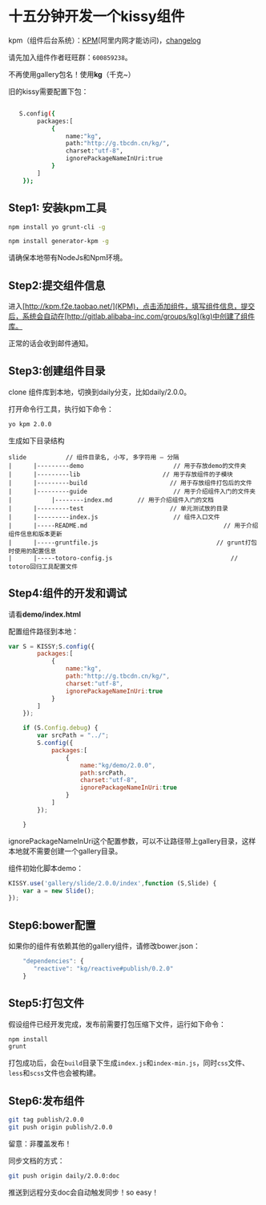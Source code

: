 # 十五分钟开发一个kissy组件

kpm（组件后台系统）：[KPM](http://kpm.f2e.taobao.net/)(阿里内网才能访问)，[changelog](https://github.com/kissygalleryteam/kpm/issues/238)

请先加入组件作者旺旺群：`600859238`。

不再使用gallery包名！使用**kg**（千克~）

旧的kissy需要配置下包：

````sh

   S.config({
        packages:[
            {
                name:"kg",
                path:"http://g.tbcdn.cn/kg/",
                charset:"utf-8",
                ignorePackageNameInUri:true
            }
        ]
    });

````

## Step1: 安装kpm工具

````sh
npm install yo grunt-cli -g
````

````sh
npm install generator-kpm -g
````

请确保本地带有NodeJs和Npm环境。

## Step2:提交组件信息

进入[http://kpm.f2e.taobao.net/](KPM)，点击添加组件，填写组件信息，提交后，系统会自动在[http://gitlab.alibaba-inc.com/groups/kg](kg)中创建了组件库。

正常的话会收到邮件通知。

## Step3:创建组件目录

clone 组件库到本地，切换到daily分支，比如daily/2.0.0。

打开命令行工具，执行如下命令：

````sh
yo kpm 2.0.0
````

生成如下目录结构

```
slide           // 组件目录名, 小写, 多字符用 – 分隔
|      |---------demo                         // 用于存放demo的文件夹
|      |---------lib                       // 用于存放组件的子模块
|      |---------build                       // 用于存放组件打包后的文件
|      |---------guide                        // 用于介绍组件入门的文件夹
|           |--------index.md       // 用于介绍组件入门的文档
|      |---------test                        // 单元测试放的目录
|      |---------index.js                     // 组件入口文件
|      |-----README.md                                  	// 用于介绍组件信息和版本更新
|      |-----gruntfile.js                                 // grunt打包时使用的配置信息
|      |-----totoro-config.js                                 // totoro回归工具配置文件
```

## Step4:组件的开发和调试

请看**demo/index.html**

配置组件路径到本地：

```javascript
var S = KISSY;S.config({
        packages:[
            {
                name:"kg",
                path:"http://g.tbcdn.cn/kg/",
                charset:"utf-8",
                ignorePackageNameInUri:true
            }
        ]
    });

    if (S.Config.debug) {
        var srcPath = "../";
        S.config({
            packages:[
                {
                    name:"kg/demo/2.0.0",
                    path:srcPath,
                    charset:"utf-8",
                    ignorePackageNameInUri:true
                }
            ]
        });

    }
```

ignorePackageNameInUri这个配置参数，可以不让路径带上gallery目录，这样本地就不需要创建一个gallery目录。


组件初始化脚本demo：

```javascript
KISSY.use('gallery/slide/2.0.0/index',function (S,Slide) {
	var a = new Slide();
});
```

## Step6:bower配置

如果你的组件有依赖其他的gallery组件，请修改bower.json：

```javascript
    "dependencies": {
       "reactive": "kg/reactive#publish/0.2.0"
    }
```


## Step5:打包文件

假设组件已经开发完成，发布前需要打包压缩下文件，运行如下命令：

````sh
npm install
grunt
````

打包成功后，会在`build`目录下生成`index.js`和`index-min.js`，同时`css`文件、`less`和`scss`文件也会被构建。

## Step6:发布组件

````sh
git tag publish/2.0.0
git push origin publish/2.0.0
````
留意：非覆盖发布！

同步文档的方式：

````sh
git push origin daily/2.0.0:doc
````

推送到远程分支doc会自动触发同步！so easy！